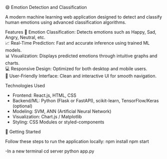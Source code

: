 😄 Emotion Detection and Classification

A modern machine learning web application designed to detect and classify human emotions using advanced classification algorithms.

Features
🧠 Emotion Classification: Detects emotions such as Happy, Sad, Angry, Neutral, etc.  
📈 Real-Time Prediction: Fast and accurate inference using trained ML models.  
📊 Visualization: Displays predicted emotions through intuitive graphs and charts.  
💻 Responsive Design: Optimized for both desktop and mobile users.  
🎨 User-Friendly Interface: Clean and interactive UI for smooth navigation.  

Technologies Used

- Frontend: React.js, HTML, CSS  
- Backend/ML: Python (Flask or FastAPI), scikit-learn, TensorFlow/Keras (optional)  
- Modeling: SVM, ANN (Artificial Neural Network)  
- Visualization: Chart.js / Matplotlib  
- Styling: CSS Modules or styled-components  

🔧 Getting Started

Follow these steps to run the application locally:
npm install
npm start

-In a new terminal
cd server
python app.py



